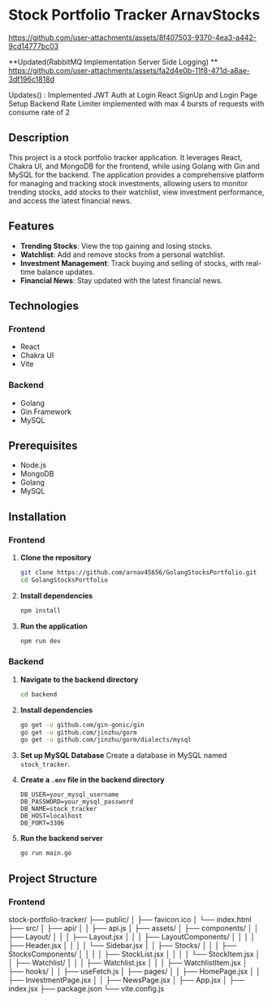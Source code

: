 # Stock Portfolio Tracker ArnavStocks

https://github.com/user-attachments/assets/8f407503-9370-4ea3-a442-9cd14777bc03

**Updated(RabbitMQ Implementation Server Side Logging)
**
https://github.com/user-attachments/assets/fa2d4e0b-11f8-471d-a8ae-3df196c1818d



Updates() : 
Implemented JWT Auth at Login
React SignUp and Login Page Setup
Backend Rate Limiter implemented with max 4 bursts of requests with consume rate of 2

## Description

This project is a stock portfolio tracker application. It leverages React, Chakra UI, and MongoDB for the frontend, while using Golang with Gin and MySQL for the backend. The application provides a comprehensive platform for managing and tracking stock investments, allowing users to monitor trending stocks, add stocks to their watchlist, view investment performance, and access the latest financial news.

## Features

- **Trending Stocks**: View the top gaining and losing stocks.
- **Watchlist**: Add and remove stocks from a personal watchlist.
- **Investment Management**: Track buying and selling of stocks, with real-time balance updates.
- **Financial News**: Stay updated with the latest financial news.

## Technologies

### Frontend
- React
- Chakra UI
- Vite

### Backend
- Golang
- Gin Framework
- MySQL



## Prerequisites

- Node.js
- MongoDB
- Golang
- MySQL

## Installation

### Frontend

1. **Clone the repository**
    ```bash
    git clone https://github.com/arnav45656/GolangStocksPortfolio.git
    cd GolangStocksPortfolio
    ```

2. **Install dependencies**
    ```bash
    npm install
    ```

3. **Run the application**
    ```bash
    npm run dev
    ```

### Backend

1. **Navigate to the backend directory**
    ```bash
    cd backend
    ```

2. **Install dependencies**
    ```bash
    go get -u github.com/gin-gonic/gin
    go get -u github.com/jinzhu/gorm
    go get -u github.com/jinzhu/gorm/dialects/mysql
    ```

3. **Set up MySQL Database**
    Create a database in MySQL named `stock_tracker`.

4. **Create a `.env` file in the backend directory**
    ```env
    DB_USER=your_mysql_username
    DB_PASSWORD=your_mysql_password
    DB_NAME=stock_tracker
    DB_HOST=localhost
    DB_PORT=3306
    ```

5. **Run the backend server**
    ```bash
    go run main.go
    ```

## Project Structure

### Frontend

stock-portfolio-tracker/
├── public/
│ ├── favicon.ico
│ └── index.html
├── src/
│ ├── api/
│ │ ├── api.js
│ ├── assets/
│ ├── components/
│ │ ├── Layout/
│ │ │ ├── Layout.jsx
│ │ │ ├── LayoutComponents/
│ │ │ │ ├── Header.jsx
│ │ │ │ └── Sidebar.jsx
│ │ ├── Stocks/
│ │ │ ├── StocksComponents/
│ │ │ │ ├── StockList.jsx
│ │ │ │ └── StockItem.jsx
│ │ ├── Watchlist/
│ │ │ ├── Watchlist.jsx
│ │ │ ├── WatchlistItem.jsx
│ ├── hooks/
│ │ ├── useFetch.js
│ ├── pages/
│ │ ├── HomePage.jsx
│ │ ├── InvestmentPage.jsx
│ │ ├── NewsPage.jsx
│ ├── App.jsx
│ ├── index.jsx
├── package.json
└── vite.config.js




